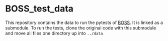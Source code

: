 # BOSS_test_data

This repository contains the data to run the pytests of [BOSS](https://github.com/goldman-gp-ebi/BOSS-RUNS). 
It is linked as a submodule. To run the tests, clone the original code with this submodule and move all files one directory up into `../data`

